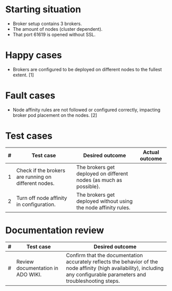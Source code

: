 # Starting situation
- Broker setup contains 3 brokers. 
- The amount of nodes (cluster dependent).
- That port 61619 is opened without SSL.

# Happy cases
- Brokers are configured to be deployed on different nodes to the fullest extent. [1]

# Fault cases
- Node affinity rules are not followed or configured correctly, impacting broker pod placement on the nodes. [2]

# Test cases
| # | Test case | Desired outcome | Actual outcome |
| --- | --- | --- | --- |
| 1 | Check if the brokers are running on different nodes. | The brokers get deployed on different nodes (as much as possible). | |
| 2 | Turn off node affinity in configuration. | The brokers get deployed without using the node affinity rules. | |

# Documentation review
| # | Test case | Desired outcome |
| --- | --- | --- | 
| # | Review documentation in ADO WIKI. | Confirm that the documentation accurately reflects the behavior of the node affinity (high availability), including any configurable parameters and troubleshooting steps. | 
